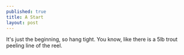 ```yaml
---
published: true
title: A Start
layout: post
---
```

It's just the beginning, so hang tight.  You know, like there is a 5lb trout peeling line of the reel.